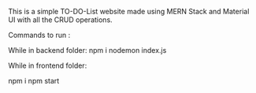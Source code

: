 This is a simple TO-DO-List website made using MERN Stack and Material UI with all the CRUD operations.


Commands to run :

While in backend folder:
npm i
nodemon index.js


While in frontend folder:

npm i
npm start

